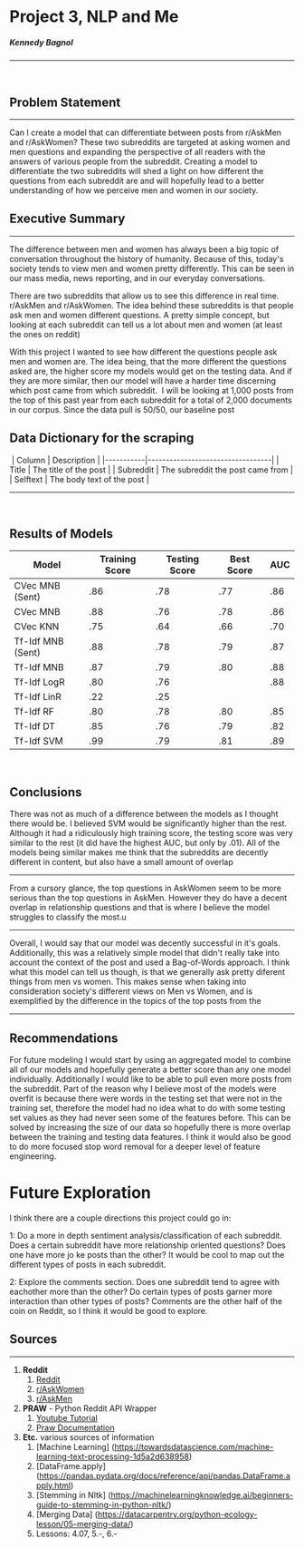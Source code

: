 # Project 3, NLP and Me
##### Kennedy Bagnol
___
​
## Problem Statement
___
Can I create a model that can differentiate between posts from r/AskMen and r/AskWomen? These two subreddits are targeted at asking women and men questions and expanding the perspective of all readers with the answers of various people from the subreddit. Creating a model to differentiate the two subreddits will shed a light on how different the questions from each subreddit are and will hopefully lead to a better understanding of how we perceive men and women in our society. 
​
## Executive Summary
___
The difference between men and women has always been a big topic of conversation throughout the history of humanity. Because of this, today's society tends to view men and women pretty differently. This can be seen in our mass media, news reporting, and in our everyday conversations. 

There are two subreddits that allow us to see this difference in real time. r/AskMen and r/AskWomen. The idea behind these subreddits is that people ask men and women different questions. A pretty simple concept, but looking at each subreddit can tell us a lot about men and women (at least the ones on reddit)

With this project I wanted to see how different the questions people ask men and women are. The idea being, that the more different the questions asked are, the higher score my models would get on the testing data. And if they are more similar, then our model will have a harder time discerning which post came from which subreddit. 
​
I will be looking at 1,000 posts from the top of this past year from each subreddit for a total of 2,000 documents in our corpus. Since the data pull is 50/50, our baseline post 
​

## Data Dictionary for the scraping
​
| Column    | Description                      |
|-----------|----------------------------------|
| Title     | The title of the post            |
| Subreddit | The subreddit the post came from |
| Selftext  | The body text of the post        |
​
___
​
## Results of Models
| Model             | Training Score | Testing Score | Best Score | AUC |
|-------------------|----------------|---------------|------------|-----|
| CVec MNB (Sent)   | .86            | .78           | .77        | .86 |
| CVec MNB          | .88            | .76           | .78        | .86 |
| CVec KNN          | .75            | .64           | .66        | .70 |
| Tf-Idf MNB (Sent) | .88            | .78           | .79        | .87 |
| Tf-Idf MNB        | .87            | .79           | .80        | .88 |
| Tf-Idf LogR       | .80            | .76           |            | .88 |
| Tf-Idf LinR       | .22            | .25           |            |     |
| Tf-Idf RF         | .80            | .78           | .80        | .85 |
| Tf-Idf DT         | .85            | .76           | .79        | .82 |
| Tf-Idf SVM        | .99            | .79           | .81        | .89 |
​
​
## Conclusions   
There was not as much of a difference between the models as I thought there would be. I believed SVM would be significantly higher than the rest. Although it had a ridiculously high training score, the testing score was very similar to the rest (it did have the highest AUC, but only by .01). All of the models being similar makes me think that the subreddits are decently different in content, but also have a small amount of overlap
___
From a cursory glance, the top questions in AskWomen seem to be more serious than the top questions in AskMen. However they do have a decent overlap in relationship questions and that is where I believe the model struggles to classify the most.u

___
Overall, I would say that our model was decently successful in it's goals. Additionally, this was a relatively simple model that didn't really take into account the context of the post and used a Bag-of-Words approach. I think what this model can tell us though, is that we generally ask pretty diferent things from men vs women. This makes sense when taking into consideration society's different views on Men vs Women, and is exemplified by the difference in the topics of the top posts from the 
​
___
## Recommendations  

For future modeling I would start by using an aggregated model to combine all of our models and hopefully generate a better score than any one model individually. Additionally I would like to be able to pull even more posts from the subreddit. Part of the reason why I believe most of the models were overfit is because there were words in the testing set that were not in the training set, therefore the model had no idea what to do with some testing set values as they had never seen some of the features before. This can be solved by increasing the size of our data so hopefully there is more overlap between the training and testing data features. I think it would also be good to do more focused stop word removal for a deeper level of feature engineering.

# Future Exploration

I think there are a couple directions this project could go in:

1: Do a more in depth sentiment analysis/classification of each subreddit. Does a certain subreddit have more relationship oriented questions? Does one have more jo
ke posts than the other? It would be cool to map out the different types of posts in each subreddit.

2: Explore the comments section. Does one subreddit tend to agree with eachother more than the other? Do certain types of posts garner more interaction than other types of posts? Comments are the other half of the coin on Reddit, so I think it would be good to explore. 

## Sources
---
1. **Reddit**
    1. [Reddit](https://reddit.com)
    2. [r/AskWomen](https://www.reddit.com/r/AskWomen/top/?t=all)
    3. [r/AskMen](https://www.reddit.com/r/AskMen/top/?t=all)
1. **PRAW** - Python Reddit API Wrapper
    1. [Youtube Tutorial](https://www.youtube.com/watch?v=8VZhog5C3bU&ab_channel=PythonEngineer)
    2. [Praw Documentation](https://praw.readthedocs.io/en/stable/)
1. **Etc.** various sources of information
    1. [Machine Learning] (https://towardsdatascience.com/machine-learning-text-processing-1d5a2d638958)
    2. [DataFrame.apply] (https://pandas.pydata.org/docs/reference/api/pandas.DataFrame.apply.html)
    3. [Stemming in Nltk] (https://machinelearningknowledge.ai/beginners-guide-to-stemming-in-python-nltk/)
    4. [Merging Data] (https://datacarpentry.org/python-ecology-lesson/05-merging-data/)
    5. Lessons: 4.07, 5.-, 6.-